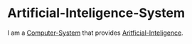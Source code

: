 # Artificial-Inteligence-System

I am a [Computer-System](60052.md) that provides [Aritficial-Inteligence](250000038.md).

